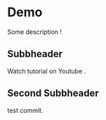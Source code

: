 # Demo
Some description !
## Subbheader 
Watch tutorial on Youtube .
## Second Subbheader 
test commit.
